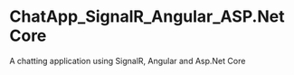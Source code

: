 # ChatApp_SignalR_Angular_ASP.NetCore
A chatting application using SignalR, Angular and Asp.Net Core
